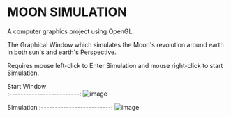 # MOON SIMULATION

A computer graphics project using OpenGL.

The Graphical Window which simulates the Moon's revolution around earth in both sun's and earth's Perspective.

Requires mouse left-click to Enter Simulation and mouse right-click to start Simulation.
  
  Start Window                
:-------------------------:
![image](https://user-images.githubusercontent.com/83810286/205047424-78033a47-027b-4de4-8db4-acdf7f9cef88.png)

  Simulation
:-------------------------:
![image](https://user-images.githubusercontent.com/83810286/205047560-77917a5c-16df-470a-934a-2b3f858a50de.png)


